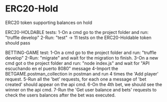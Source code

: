 # ERC20-Hold
ERC20 token supporting balances on hold

ERC20-HOLDABLE tests:
1-On a cmd go to the project folder and run: "truffle develop"
2-Run: "test" -> 11 tests on the ERC20-Holdable token should pass

BETTING-GAME test:
1-On a cmd go to the project folder and run: "truffle develop"
2-Run: "migrate" and wait for the migration to finish.
3-On a new cmd got o the project folder and run: "node index.js" and wait for "API escuchando en el puerto 8080" message
4-Import the BETGAME.postman_collection in postman and run 4 times the 'Add player' request.
5-Run all the 'bet' requests, for each one a message of 'bet created' should appear on the api cmd.
6-On the 4th bet, we should see the winner on the api cmd.
7-Run the 'Get user balance and bets' requests to check the users balances after the bet was executed.





